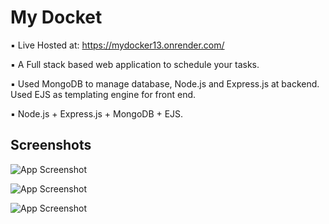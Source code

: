 # My Docket

▪ Live Hosted at: https://mydocker13.onrender.com/

▪ A Full stack based web application to schedule your tasks.

▪ Used MongoDB to manage database, Node.js and Express.js at backend. Used EJS as templating engine for front end.

▪ Node.js + Express.js + MongoDB + EJS.



## Screenshots

![App Screenshot](https://drive.google.com/thumbnail?id=1uLAlVSupWbBPhXRrjtuC_oR3G_g_LLSh)

![App Screenshot](https://drive.google.com/thumbnail?id=1ywb9XTxgyC30NpDW31D9m3UJgVljM5gZ)

![App Screenshot](https://drive.google.com/thumbnail?id=1iMHjLIAPWxsrQ2e8BwnPoemMMr4uHVZB)
